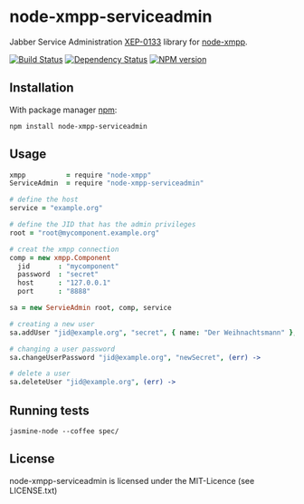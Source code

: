 # node-xmpp-serviceadmin

Jabber Service Administration
[XEP-0133](http://xmpp.org/extensions/xep-0133.html) library for
[node-xmpp](https://github.com/astro/node-xmpp).

[![Build Status](https://secure.travis-ci.org/flosse/node-xmpp-serviceadmin.png)](http://travis-ci.org/flosse/node-xmpp-serviceadmin)
[![Dependency Status](https://gemnasium.com/flosse/node-xmpp-serviceadmin.png)](https://gemnasium.com/flosse/node-xmpp-serviceadmin.png)
[![NPM version](https://badge.fury.io/js/node-xmpp-serviceadmin.png)](http://badge.fury.io/js/node-xmpp-serviceadmin)

## Installation

With package manager [npm](http://npmjs.org/):

    npm install node-xmpp-serviceadmin

## Usage

```coffeescript
xmpp          = require "node-xmpp"
ServiceAdmin  = require "node-xmpp-serviceadmin"

# define the host
service = "example.org"

# define the JID that has the admin privileges
root = "root@mycomponent.example.org"

# creat the xmpp connection
comp = new xmpp.Component
  jid       : "mycomponent"
  password  : "secret"
  host      : "127.0.0.1"
  port      : "8888"

sa = new ServieAdmin root, comp, service

# creating a new user
sa.addUser "jid@example.org", "secret", { name: "Der Weihnachtsmann" }, (err) ->

# changing a user password
sa.changeUserPassword "jid@example.org", "newSecret", (err) ->

# delete a user
sa.deleteUser "jid@example.org", (err) ->
```

## Running tests

```shell
jasmine-node --coffee spec/
```

## License

node-xmpp-serviceadmin is licensed under the MIT-Licence
(see LICENSE.txt)
